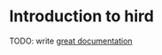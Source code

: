 # Introduction to hird

TODO: write [great documentation](http://jacobian.org/writing/what-to-write/)
